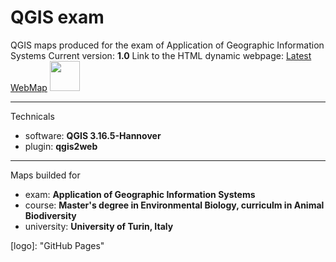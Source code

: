 # QGIS exam
QGIS maps produced for the exam of Application of Geographic Information Systems
Current version: **1.0**
Link to the HTML dynamic webpage: [Latest WebMap](https://biotheo.github.io/QGISexam/ "WebMap") <img src="[https://github.com/favicon.ico](https://raw.githubusercontent.com/github/explore/80688e429a7d4ef2fca1e82350fe8e3517d3494d/collections/github-pages-examples/github-pages-examples.png)" width="48">

-----
Technicals
- software: **QGIS 3.16.5-Hannover** 
- plugin: **qgis2web**
-----
Maps builded for
- exam: **Application of Geographic Information Systems**
- course: **Master's degree in Environmental Biology, curriculm in Animal Biodiversity**
- university: **University of Turin, Italy**

[logo]: "GitHub Pages"


